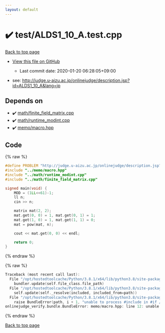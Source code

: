 ```yaml
---
layout: default
---
```


<!-- mathjax config similar to math.stackexchange -->
<script type="text/javascript" async
  src="https://cdnjs.cloudflare.com/ajax/libs/mathjax/2.7.5/MathJax.js?config=TeX-MML-AM_CHTML">
</script>
<script type="text/x-mathjax-config">
  MathJax.Hub.Config({
    TeX: { equationNumbers: { autoNumber: "AMS" }},
    tex2jax: {
      inlineMath: [ ['$','$'] ],
      processEscapes: true
    },
    "HTML-CSS": { matchFontHeight: false },
    displayAlign: "left",
    displayIndent: "2em"
  });
</script>

<script type="text/javascript" src="https://cdnjs.cloudflare.com/ajax/libs/jquery/3.4.1/jquery.min.js"></script>
<script src="https://cdn.jsdelivr.net/npm/jquery-balloon-js@1.1.2/jquery.balloon.min.js" integrity="sha256-ZEYs9VrgAeNuPvs15E39OsyOJaIkXEEt10fzxJ20+2I=" crossorigin="anonymous"></script>
<script type="text/javascript" src="../../assets/js/copy-button.js"></script>
<link rel="stylesheet" href="../../assets/css/copy-button.css" />


# :heavy_check_mark: test/ALDS1_10_A.test.cpp

<a href="../../index.html">Back to top page</a>

* <a href="{{ site.github.repository_url }}/blob/master/test/ALDS1_10_A.test.cpp">View this file on GitHub</a>
    - Last commit date: 2020-01-20 06:28:05+09:00


* see: <a href="http://judge.u-aizu.ac.jp/onlinejudge/description.jsp?id=ALDS1_10_A&lang=jp">http://judge.u-aizu.ac.jp/onlinejudge/description.jsp?id=ALDS1_10_A&lang=jp</a>


## Depends on

* :heavy_check_mark: <a href="../../library/math/finite_field_matrix.cpp.html">math/finite_field_matrix.cpp</a>
* :heavy_check_mark: <a href="../../library/math/runtime_modint.cpp.html">math/runtime_modint.cpp</a>
* :heavy_check_mark: <a href="../../library/memo/macro.hpp.html">memo/macro.hpp</a>


## Code

<a id="unbundled"></a>
{% raw %}
```cpp
#define PROBLEM "http://judge.u-aizu.ac.jp/onlinejudge/description.jsp?id=ALDS1_10_A&lang=jp"
#include "../memo/macro.hpp"
#include "../math/runtime_modint.cpp"
#include "../math/finite_field_matrix.cpp"

signed main(void) {
    MOD = (1LL<<61)-1;
    ll n;
    cin >> n;

    matrix mat(2, 2);
    mat.get(0, 0) = 1, mat.get(0, 1) = 1;
    mat.get(1, 0) = 1, mat.get(1, 1) = 0;
    mat = pow(mat, n);

    cout << mat.get(0, 0) << endl;

    return 0;
}
```
{% endraw %}

<a id="bundled"></a>
{% raw %}
```cpp
Traceback (most recent call last):
  File "/opt/hostedtoolcache/Python/3.8.1/x64/lib/python3.8/site-packages/onlinejudge_verify/docs.py", line 340, in write_contents
    bundler.update(self.file_class.file_path)
  File "/opt/hostedtoolcache/Python/3.8.1/x64/lib/python3.8/site-packages/onlinejudge_verify/bundle.py", line 154, in update
    self.update(self._resolve(included, included_from=path))
  File "/opt/hostedtoolcache/Python/3.8.1/x64/lib/python3.8/site-packages/onlinejudge_verify/bundle.py", line 153, in update
    raise BundleError(path, i + 1, "unable to process #include in #if / #ifdef / #ifndef other than include guards")
onlinejudge_verify.bundle.BundleError: memo/macro.hpp: line 12: unable to process #include in #if / #ifdef / #ifndef other than include guards

```
{% endraw %}

<a href="../../index.html">Back to top page</a>

